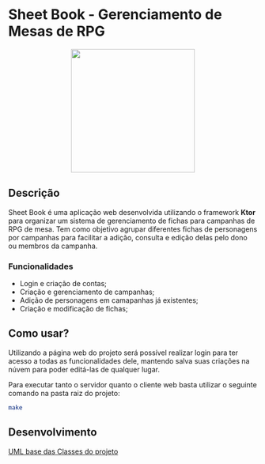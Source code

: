 # Sheet Book - Gerenciamento de Mesas de RPG

<p align='center'><img src=https://imgur.com/HAAWoxV.png width="250" height="250"></p>

## Descrição

Sheet Book é uma aplicação web desenvolvida utilizando o framework **Ktor** para organizar um sistema de gerenciamento de fichas para campanhas de RPG de mesa. Tem como objetivo agrupar diferentes fichas de personagens por campanhas para facilitar a adição, consulta e edição delas pelo dono ou membros da campanha. 

### Funcionalidades

- Login e criação de contas;
- Criação e gerenciamento de campanhas;
- Adição de personagens em camapanhas já existentes;
- Criação e modificação de fichas;

## Como usar?
Utilizando a página web do projeto será possível realizar login para ter acesso a todas as funcionalidades dele, mantendo salva suas criações na núvem para poder editá-las de qualquer lugar.

Para executar tanto o servidor quanto o cliente web basta utilizar o seguinte comando na pasta raiz do projeto:

```bash
make
```

## Desenvolvimento
[UML base das Classes do projeto](../../wiki/Arquitetura-de-Classes-do-Projeto)
